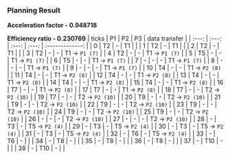 ### Planning Result
**Acceleration factor - 0.948718**

**Efficiency ratio - 0.230769**
| ticks |  P1   |  P2   |  P3   |  data transfer  |
| :---: | :---: | :---: | :---: | :-------------: |
|   0   |  T2   |   -   |  T1   |                 |
|   1   |  T2   |   -   |  T1   |                 |
|   2   |  T2   |   -   |  T1   |                 |
|   3   |  T2   |   -   |   -   | T1 -> `P1 (7)`  |
|   4   |  T2   |   -   |   -   | T1 -> `P1 (7)`  |
|   5   |  T5   |   -   |   -   | T1 -> `P1 (7)`  |
|   6   |  T5   |   -   |   -   | T1 -> `P1 (7)`  |
|   7   |   -   |   -   |   -   | T1 -> `P1 (7)`  |
|   8   |   -   |   -   |   -   | T1 -> `P1 (7)`  |
|   9   |   -   |   -   |   -   | T1 -> `P1 (7)`  |
|  10   |  T4   |   -   |   -   | T1 -> `P2 (8)`  |
|  11   |  T4   |   -   |   -   | T1 -> `P2 (8)`  |
|  12   |  T4   |   -   |   -   | T1 -> `P2 (8)`  |
|  13   |  T4   |   -   |   -   | T1 -> `P2 (8)`  |
|  14   |  T4   |   -   |   -   | T1 -> `P2 (8)`  |
|  15   |  T4   |   -   |   -   | T1 -> `P2 (8)`  |
|  16   |  T7   |   -   |   -   | T1 -> `P2 (8)`  |
|  17   |  T7   |   -   |   -   | T1 -> `P2 (8)`  |
|  18   |  T7   |   -   |   -   | T2 -> `P2 (10)` |
|  19   |  T7   |   -   |   -   | T2 -> `P2 (10)` |
|  20   |  T9   |   -   |   -   | T2 -> `P2 (10)` |
|  21   |  T9   |   -   |   -   | T2 -> `P2 (10)` |
|  22   |  T9   |   -   |   -   | T2 -> `P2 (10)` |
|  23   |  T9   |   -   |   -   | T2 -> `P2 (10)` |
|  24   |  T9   |   -   |   -   | T2 -> `P2 (10)` |
|  25   |  T9   |   -   |   -   | T2 -> `P2 (10)` |
|  26   |   -   |   -   |   -   | T2 -> `P2 (10)` |
|  27   |   -   |   -   |   -   | T2 -> `P2 (10)` |
|  28   |   -   |  T3   |   -   | T5 -> `P2 (4)`  |
|  29   |   -   |  T3   |   -   | T5 -> `P2 (4)`  |
|  30   |   -   |  T3   |   -   | T5 -> `P2 (4)`  |
|  31   |   -   |  T3   |   -   | T5 -> `P2 (4)`  |
|  32   |   -   |  T6   |   -   | T5 -> `P2 (4)`  |
|  33   |   -   |  T6   |   -   |                 |
|  34   |   -   |  T8   |   -   |                 |
|  35   |   -   |  T8   |   -   |                 |
|  36   |   -   |  T8   |   -   |                 |
|  37   |   -   |  T10  |   -   |                 |
|  38   |   -   |  T10  |   -   |                 |
